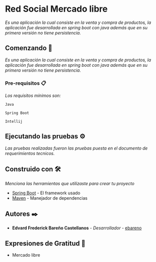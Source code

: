 # Red Social Mercado libre


_Es una aplicación la cual consiste en la venta y compra de productos, la aplicación fue desarrollada en spring boot con java además que en su primera versión no tiene persistencia._

## Comenzando 🚀

_Es una aplicación la cual consiste en la venta y compra de productos, la aplicación fue desarrollada en spring boot con java además que en su primera versión no tiene persistencia._




### Pre-requisitos 📋

_Los requisitos mínimos son:_

```
Java
```
```
Spring Boot
```
```
Intellij
```

## Ejecutando las pruebas ⚙️

_Las pruebas realizadas fueron las pruebas puesta en el documento de requerimientos tecnicos._


## Construido con 🛠️

_Menciona las herramientas que utilizaste para crear tu proyecto_

* [Spring Boot](https://spring.io/projects/spring-boot) - El framework  usado
* [Maven](https://maven.apache.org/) - Manejador de dependencias





## Autores ✒️



* **Edvard Frederick Bareño Castellanos** - *Desarrollador* - [ebareno](https://github.com/ebareno)






## Expresiones de Gratitud 🎁

* Mercado libre
